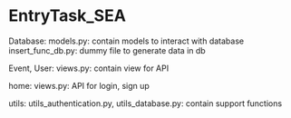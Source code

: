 # EntryTask_SEA

Database:
    models.py: contain models to interact with database
    insert_func_db.py: dummy file to generate data in db

Event, User:
    views.py: contain view for API

home:
    views.py: API for login, sign up

utils:
    utils_authentication.py, utils_database.py: contain support functions
